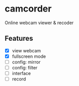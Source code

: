 # camcorder

Online webcam viewer & recoder

## Features
- [x] view webcam
- [x] fullscreen mode
- [ ] config: mirror
- [ ] config: filter
- [ ] interface
- [ ] record